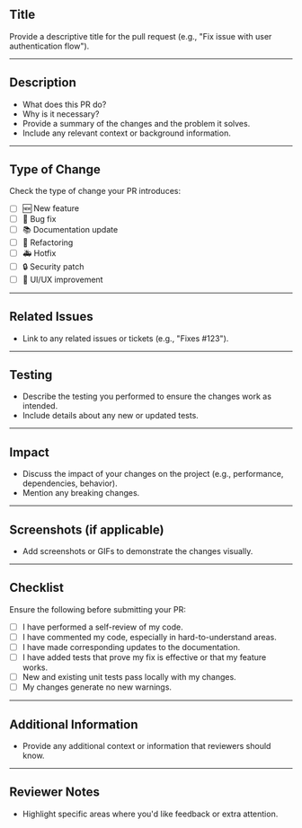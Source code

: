 
## Title
Provide a descriptive title for the pull request (e.g., "Fix issue with user authentication flow").

---

## Description
- What does this PR do?  
- Why is it necessary?  
- Provide a summary of the changes and the problem it solves.  
- Include any relevant context or background information.

---

## Type of Change
Check the type of change your PR introduces:
- [ ] 🆕 New feature
- [ ] 🐛 Bug fix
- [ ] 📚 Documentation update
- [ ] 🔄 Refactoring
- [ ] 🚑 Hotfix
- [ ] 🔒 Security patch
- [ ] 🎨 UI/UX improvement

---

## Related Issues
- Link to any related issues or tickets (e.g., "Fixes #123").

---

## Testing
- Describe the testing you performed to ensure the changes work as intended.  
- Include details about any new or updated tests.

---

## Impact
- Discuss the impact of your changes on the project (e.g., performance, dependencies, behavior).  
- Mention any breaking changes.

---

## Screenshots (if applicable)
- Add screenshots or GIFs to demonstrate the changes visually.

---

## Checklist
Ensure the following before submitting your PR:
- [ ] I have performed a self-review of my code.
- [ ] I have commented my code, especially in hard-to-understand areas.
- [ ] I have made corresponding updates to the documentation.
- [ ] I have added tests that prove my fix is effective or that my feature works.
- [ ] New and existing unit tests pass locally with my changes.
- [ ] My changes generate no new warnings.

---

## Additional Information
- Provide any additional context or information that reviewers should know.

---

## Reviewer Notes
- Highlight specific areas where you'd like feedback or extra attention.